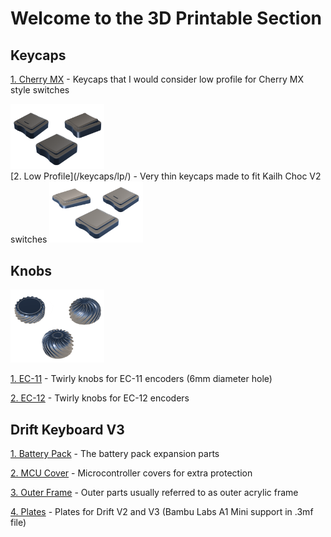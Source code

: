 # Welcome to the 3D Printable Section  

## Keycaps  

[1. Cherry MX](/keycaps/mx/) - Keycaps that I would consider low profile for Cherry MX style switches  
	
<img src="images/Otaru_Keycaps_Cherry.png" width="150">  
<br/>  
[2. Low Profile](/keycaps/lp/) - Very thin keycaps made to fit Kailh Choc V2 switches  
	
<img src="images/Otaru_Keycaps_LP.png" width="150">  
<br/>  

## Knobs  

<img src="images/EC12-Knobs.png" width="150">  
<br/>  

[1. EC-11](/knobs/EC11/) - Twirly knobs for EC-11 encoders (6mm diameter hole)  
	
[2. EC-12](/knobs/EC12/) - Twirly knobs for EC-12 encoders  


## Drift Keyboard V3  

[1. Battery Pack](/v3/battery-pack/) - The battery pack expansion parts  
	
[2. MCU Cover](/v3/mcu/) - Microcontroller covers for extra protection  
	
[3. Outer Frame](/v3/outer-frame/) - Outer parts usually referred to as outer acrylic frame  
	
[4. Plates](/v3/plates/) - Plates for Drift V2 and V3 (Bambu Labs A1 Mini support in .3mf file)  